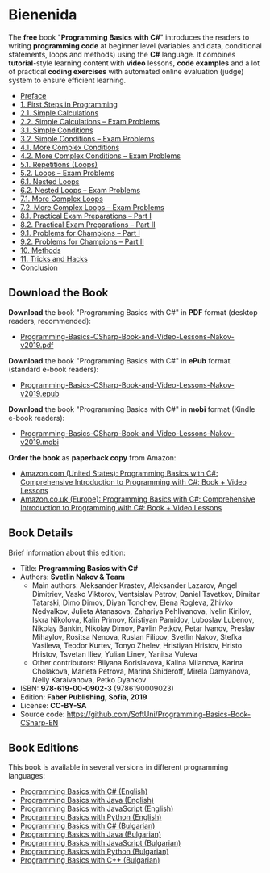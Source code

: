 # Bienenida

The **free** book "**Programming Basics with C#**" introduces the readers to writing **programming code** at beginner level (variables and data, conditional statements, loops and methods) using the **C#** language. It combines **tutorial**-style learning content with **video** lessons, **code examples** and a lot of practical **coding exercises** with automated online evaluation (judge) system to ensure efficient learning.

* [Preface](Content/Preface/overview.md)
* [1. First Steps in Programming](Content/Chapter-1-first-steps-in-programming/overview.md)
* [2.1. Simple Calculations](Content/Chapter-2-1-simple-calculations/overview.md)
* [2.2. Simple Calculations – Exam Problems](Content/Chapter-2-2-simple-calculations-exam-problems/overview.md)
* [3.1. Simple Conditions](Content/Chapter-3-1-simple-conditions/overview.md)
* [3.2. Simple Conditions – Exam Problems](Content/Chapter-3-2-simple-conditions-exam-problems/overview.md)
* [4.1. More Complex Conditions](Content/Chapter-4-1-complex-conditions/overview.md)
* [4.2. More Complex Conditions – Exam Problems](Content/Chapter-4-2-complex-conditions-exam-problems/overview.md)
* [5.1. Repetitions (Loops)](Content/Chapter-5-1-loops/overview.md)
* [5.2. Loops – Exam Problems](Content/Chapter-5-2-loops-exam-problems/overview.md)
* [6.1. Nested Loops](Content/Chapter-6-1-nested-loops/overview.md)
* [6.2. Nested Loops – Exam Problems](Content/Chapter-6-2-nested-loops-exam-problems/overview.md)
* [7.1. More Complex Loops](Content/Chapter-7-1-complex-loops/overview.md)
* [7.2. More Complex Loops – Exam Problems](Content/Chapter-7-2-complex-loops-exam-problems/overview.md)
* [8.1. Practical Exam Preparations – Part I](Content/Chapter-8-1-exam-preparation/overview.md)
* [8.2. Practical Exam Preparations – Part II](Content/Chapter-8-2-exam-preparation-part-2/overview.md)
* [9.1. Problems for Champions – Part I](Content/Chapter-9-1-problems-for-champions/overview.md)
* [9.2. Problems for Champions – Part II](Content/Chapter-9-2-problems-for-champions-part-2/overview.md)
* [10. Methods](Content/Chapter-10-methods/overview.md)
* [11. Tricks and Hacks](Content/Chapter-11-tricks-and-hacks/overview.md)
* [Conclusion](Content/Conclusion/overview.md)

## Download the Book

**Download** the book "Programming Basics with C#" in **PDF** format (desktop readers, recommended):

* [Programming-Basics-CSharp-Book-and-Video-Lessons-Nakov-v2019.pdf](https://github.com/SoftUni/Programming-Basics-Book-CSharp-EN/blob/master/resources/Programming-Basics-CSharp-Book-and-Video-Lessons-Nakov-v2019.pdf)

**Download** the book "Programming Basics with C#" in **ePub** format (standard e-book readers):

* [Programming-Basics-CSharp-Book-and-Video-Lessons-Nakov-v2019.epub](https://github.com/SoftUni/Programming-Basics-Book-CSharp-EN/blob/master/resources/Programming-Basics-CSharp-Book-and-Video-Lessons-Nakov-v2019.epub?raw=true)

**Download** the book "Programming Basics with C#" in **mobi** format (Kindle e-book readers):

* [Programming-Basics-CSharp-Book-and-Video-Lessons-Nakov-v2019.mobi](https://github.com/SoftUni/Programming-Basics-Book-CSharp-EN/blob/master/resources/Programming-Basics-CSharp-Book-and-Video-Lessons-Nakov-v2019.mobi?raw=true)

**Order the book** as **paperback copy** from Amazon:

* [Amazon.com (United States): Programming Basics with C#: Comprehensive Introduction to Programming with C#: Book + Video Lessons](https://www.amazon.com/dp/6190009026)
* [Amazon.co.uk (Europe): Programming Basics with C#: Comprehensive Introduction to Programming with C#: Book + Video Lessons](https://www.amazon.co.uk/dp/6190009026)

## Book Details

Brief information about this edition:

* Title: **Programming Basics with C#**
* Authors: **Svetlin Nakov & Team**
  * Main authors: Aleksander Krastev, Aleksander Lazarov, Angel Dimitriev, Vasko Viktorov, Ventsislav Petrov, Daniel Tsvetkov, Dimitar Tatarski, Dimo Dimov, Diyan Tonchev, Elena Rogleva, Zhivko Nedyalkov, Julieta Atanasova, Zahariya Pehlivanova, Ivelin Kirilov, Iskra Nikolova, Kalin Primov, Kristiyan Pamidov, Luboslav Lubenov, Nikolay Bankin, Nikolay Dimov, Pavlin Petkov, Petar Ivanov, Preslav Mihaylov, Rositsa Nenova, Ruslan Filipov, Svetlin Nakov, Stefka Vasileva, Teodor Kurtev, Tonyo Zhelev, Hristiyan Hristov, Hristo Hristov, Tsvetan Iliev, Yulian Linev, Yanitsa Vuleva
  * Other contributors: Bilyana Borislavova, Kalina Milanova, Karina Cholakova, Marieta Petrova, Marina Shideroff, Mirela Damyanova, Nelly Karaivanova, Petko Dyankov
* ISBN: **978-619-00-0902-3** (9786190009023)
* Edition: **Faber Publishing, Sofia, 2019**
* License: **CC-BY-SA**
* Source code: https://github.com/SoftUni/Programming-Basics-Book-CSharp-EN

## Book Editions

This book is available in several versions in different programming languages:

* [Programming Basics with C# (English)](https://csharp-book.softuni.org)
* [Programming Basics with Java (English)](https://java-book.softuni.org)
* [Programming Basics with JavaScript (English)](https://js-book.softuni.org)
* [Programming Basics with Python (English)](https://python-book.softuni.org)
* [Programming Basics with C# (Bulgarian)](https://csharp-book.softuni.bg)
* [Programming Basics with Java (Bulgarian)](https://java-book.softuni.bg)
* [Programming Basics with JavaScript (Bulgarian)](https://js-book.softuni.bg)
* [Programming Basics with Python (Bulgarian)](https://python-book.softuni.bg)
* [Programming Basics with C++ (Bulgarian)](https://cpp-book.softuni.bg)
